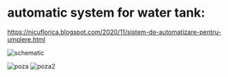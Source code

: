 # automatic system for water tank: 
https://nicuflorica.blogspot.com/2020/11/sistem-de-automatizare-pentru-umplere.html


![schematic](https://1.bp.blogspot.com/-FoVEzbScnz4/X6l5MctaDII/AAAAAAAAddU/KqQJwxDFHuMmmwuV-LnFV5x9OMDF9qTWQCLcBGAsYHQ/s320/automatizare_umplere_rezervor.png)

![poza](https://1.bp.blogspot.com/-2p5R1pswS3M/X6l8buJGHzI/AAAAAAAAdeQ/qSsIJgTvH6s-ucyOlsk8PsO1JS-HMSC1wCLcBGAsYHQ/w150-h200/montaj2.jpg)
![poza2](https://1.bp.blogspot.com/-EmNKz8lzswU/X6l8Xx__ZfI/AAAAAAAAdeM/DbFUvRhQL6sLCrEYUOGRwca7XZWGFeejQCLcBGAsYHQ/w150-h200/montaj0.jpg)
